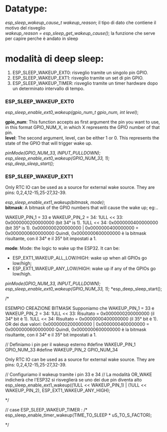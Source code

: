 # Datatype:
*esp_sleep_wakeup_cause_t wakeup_reason*; il tipo di dato che contiene il motivo del risveglio  
*wakeup_reason = esp_sleep_get_wakeup_cause()*; la funzione che serve per capire perche è andato in sleep



# modalità di deep sleep:

1. ESP_SLEEP_WAKEUP_EXT0: risveglio tramite un singolo pin GPIO.
1. ESP_SLEEP_WAKEUP_EXT1: risveglio tramite un set di pin GPIO.
1. ESP_SLEEP_WAKEUP_TIMER: risveglio tramite un timer hardware dopo un determinato intervallo di tempo.




### ESP_SLEEP_WAKEUP_EXT0
*esp_sleep_enable_ext0_wakeup(gpio_num_t gpio_num, int level)*;  

**gpio_num**: This function accepts as first argument the pin you want to use, in this format GPIO_NUM_X, in which X represents the GPIO number of that pin.  
**level**: The second argument, level, can be either 1 or 0. This represents the state of the GPIO that will trigger wake up.  

*pinMode(GPIO_NUM_33, INPUT_PULLDOWN);*  
*esp_sleep_enable_ext0_wakeup(GPIO_NUM_33, 1);*  
*esp_deep_sleep_start();*  


### ESP_SLEEP_WAKEUP_EXT1
Only RTC IO can be used as a source for external wake source. They are pins: 0,2,4,12-15,25-27,32-39.
  
*esp_sleep_enable_ext1_wakeup(bitmask, mode)*;  
**bitmask**: A bitmask of the GPIO numbers that will cause the wake up; eg:..

WAKEUP_PIN_1 = 33 e WAKEUP_PIN_2 = 34:
1ULL << 33: 0x0000000200000000 (bit 34° is 1).
1ULL << 34: 0x0000000400000000 (bit 35° is 1).
0x0000000200000000 | 0x0000000400000000 = 0x0000000600000000
Quindi, 0x0000000600000000 è la bitmask risultante, con il 34° e il 35° bit impostati a 1.


**mode**: Mode: the logic to wake up the ESP32. It can be:
- ESP_EXT1_WAKEUP_ALL_LOW/HIGH: wake up when all GPIOs go low/high;
- ESP_EXT1_WAKEUP_ANY_LOW/HIGH: wake up if any of the GPIOs go low/high.

*pinMode(GPIO_NUM_33, INPUT_PULLDOWN);*  
*esp_sleep_enable_ext0_wakeup(GPIO_NUM_33, 1);* 
*esp_deep_sleep_start();



/*



ESEMPIO CREAZIONE BITMASK
Supponiamo che WAKEUP_PIN_1 = 33 e WAKEUP_PIN_2 = 34:
1ULL << 33: Risultato = 0x0000000200000000 (il 34° bit è 1).
1ULL << 34: Risultato = 0x0000000400000000 (il 35° bit è 1).
OR dei due valori:
0x0000000200000000 | 0x0000000400000000 = 0x0000000600000000
Quindi, 0x0000000600000000 è la bitmask risultante, con il 34° e il 35° bit impostati a 1.


// Definiamo i pin per il wakeup esterno
#define WAKEUP_PIN_1 GPIO_NUM_33
#define WAKEUP_PIN_2 GPIO_NUM_34


  Only RTC IO can be used as a source for external wake source. They are pins: 0,2,4,12-15,25-27,32-39.

  // Configuriamo il wakeup tramite i pin 33 e 34
  // La modalità OR_WAKE indicherà che l'ESP32 si risveglierà se uno dei due pin diventa alto
  esp_sleep_enable_ext1_wakeup((1ULL << WAKEUP_PIN_1) | (1ULL << WAKEUP_PIN_2), ESP_EXT1_WAKEUP_ANY_HIGH);

*/

// case ESP_SLEEP_WAKEUP_TIMER : 
/*
esp_sleep_enable_timer_wakeup(TIME_TO_SLEEP * uS_TO_S_FACTOR);

*/      



